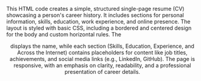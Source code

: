 This HTML code creates a simple, structured single-page resume (CV) showcasing a person's career history. It includes sections for personal information, skills, education, work experience, and online presence. 
The layout is styled with basic CSS, including a bordered and centered design for the body and custom horizontal rules. The <header> displays the name, while each section (Skills, Education, Experience, and Across the Internet) contains placeholders for content like job titles, achievements, and social media links (e.g., LinkedIn, GitHub). The page is responsive, with an emphasis on clarity, readability, and a professional presentation of career details.
